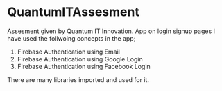# QuantumITAssesment
Assesment given by Quantum IT Innovation. App on login signup pages
I have used the follwoing concepts in the app;
1. Firebase Authentication using Email
2. Firebase Authentication using Google Login
3. Firebase Authentication using Facebook Login

There are many libraries imported and used for it.
